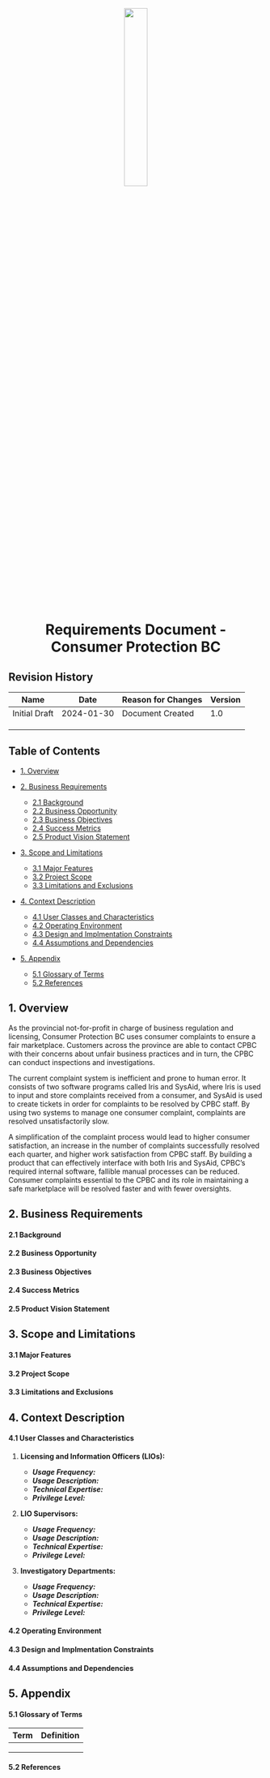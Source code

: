 <p = align="center">
   <img src="https://www.consumerprotectionbc.ca/wordpress/wp-content/themes/consumerprotectionbc/images/logo.png" width="30%">
<p>

<h1 align="center"> Requirements Document - Consumer Protection BC </h1>

## Revision History

| Name | Date | Reason for Changes | Version |
| ----------- | ----------- | ------------- | ---------- | 
| Initial Draft | 2024-01-30 | Document Created | 1.0 |
|  |  | | |
|  |  | | |
|  |  | | |

## Table of Contents

- [1. Overview](#1-overview)

- [2. Business Requirements](#2-business-requirements)
   * [2.1 Background](#21-background)
   * [2.2 Business Opportunity](#22-business-opportunity)
   * [2.3 Business Objectives](#23-business-objectives)
   * [2.4 Success Metrics](#24-success-metrics)
   * [2.5 Product Vision Statement](#25-product-vision-statement)

- [3. Scope and Limitations](#3-scope-and-limitations)
   * [3.1 Major Features](#31-major-features)
   * [3.2 Project Scope](#32-project-scope)
   * [3.3 Limitations and Exclusions](#33-limitations-and-exclusions)

- [4. Context Description](#4-context-description)
   * [4.1 User Classes and Characteristics](#41-user-classes-and-characteristics)
   * [4.2 Operating Environment](#42-operating-environment)
   * [4.3 Design and Implmentation Constraints](#43-design-and-implmentation-constraints)
   * [4.4 Assumptions and Dependencies](#44-assumptions-and-dependencies)

- [5. Appendix](#5-appendix)
   * [5.1 Glossary of Terms](#51-glossary-of-terms)
   * [5.2 References](#52-references)

## 1. Overview

As the provincial not-for-profit in charge of business regulation and licensing, Consumer Protection BC uses consumer complaints to ensure a fair marketplace. Customers across the province are able to contact CPBC with their concerns about unfair business practices and in turn, the CPBC can conduct inspections and investigations.

The current complaint system is inefficient and prone to human error. It consists of two software programs called Iris and SysAid, where Iris is used to input and store complaints received from a consumer, and SysAid is used to create tickets in order for complaints to be resolved by CPBC staff. By using two systems to manage one consumer complaint, complaints are resolved unsatisfactorily slow. 

A simplification of the complaint process would lead to higher consumer satisfaction, an increase in the number of complaints successfully resolved each quarter, and higher work satisfaction from CPBC staff. By building a product that can effectively interface with both Iris and SysAid, CPBC’s required internal software, fallible manual processes can be reduced. Consumer complaints essential to the CPBC and its role in maintaining a safe marketplace will be resolved faster and with fewer oversights.


## 2. Business Requirements

#### **2.1 Background**

#### **2.2 Business Opportunity**

#### **2.3 Business Objectives**

#### **2.4 Success Metrics**

#### **2.5 Product Vision Statement**

## 3. Scope and Limitations

#### **3.1 Major Features**

#### **3.2 Project Scope**

#### **3.3 Limitations and Exclusions**

## 4. Context Description

#### **4.1 User Classes and Characteristics**

1. **Licensing and Information Officers (LIOs):**
   - ***Usage Frequency:***
   - ***Usage Description:***
   - ***Technical Expertise:***
   - ***Privilege Level:***

2. **LIO Supervisors:**
   - ***Usage Frequency:***
   - ***Usage Description:***
   - ***Technical Expertise:***
   - ***Privilege Level:***

3. **Investigatory Departments:**
   - ***Usage Frequency:***
   - ***Usage Description:***
   - ***Technical Expertise:***
   - ***Privilege Level:***

#### **4.2 Operating Environment**

#### **4.3 Design and Implmentation Constraints**

#### **4.4 Assumptions and Dependencies**

## 5. Appendix

#### **5.1 Glossary of Terms**

| Term | Definition |
| ---- | ---------- |
|      |            |
|      |            |
|      |            |

#### **5.2 References**

